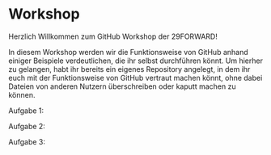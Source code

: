 # Workshop

Herzlich Willkommen zum GitHub Workshop der 29FORWARD!

In diesem Workshop werden wir die Funktionsweise von GitHub anhand einiger Beispiele verdeutlichen, die ihr selbst durchführen könnt. Um hierher zu gelangen, habt ihr bereits ein eigenes Repository angelegt, in dem ihr euch mit der Funktionsweise von GitHub vertraut machen könnt, ohne dabei Dateien von anderen Nutzern überschreiben oder kaputt machen zu können.

Aufgabe 1: 

Aufgabe 2:

Aufgabe 3:


